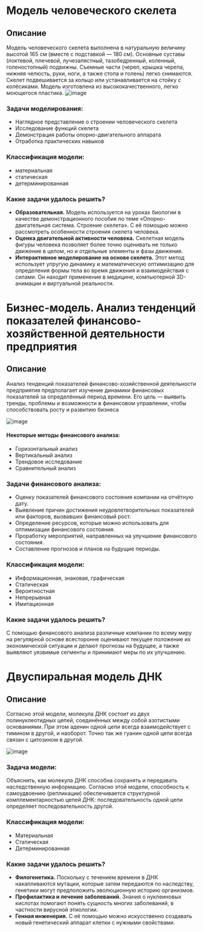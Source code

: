# Модель человеческого скелета
## Описание 

Модель человеческого скелета выполнена в натуральную величину высотой 165 см (вместе с подставкой — 180 см). 
Основные суставы (локтевой, плечевой, лучезапястный, тазобедренный, коленный, голеностопный) подвижны. 
Съемные части (череп, крышка черепа, нижняя челюсть, руки, ноги, а также стопа и голень) легко снимаются. 
Скелет подвешивается за кольцо или устанавливается на стойку с колёсиками. 
Модель изготовлена из высококачественного, легко моющегося пластика. 
![image](https://github.com/user-attachments/assets/f70dd569-07a0-40c6-9cef-90257b62e094)

### Задачи моделирования:
+ Наглядное представление о строении человеческого скелета
+ Исследование функций скелета
+ Демонстрация работы опорно-двигательного аппарата
+ Отработка практических навыков

### Классификация модели:
+ материальная
+ статическая
+ детерминированная

### Какие задачи удалось решить?
+ **Образовательная.** Модель используется на уроках биологии в качестве демонстрационного пособия по теме «Опорно-двигательная система. Строение скелета». С её помощью можно рассмотреть особенности строения скелета человека. 
+ **Оценка двигательной активности человека.** Скелетная модель фигуры человека позволяет более точно оценивать не только движение в целом, но и отдельные элементы и фазы движения.
+ **Интерактивное моделирование на основе скелета.** Этот метод использует упругую динамику и математическую оптимизацию для определения формы тела во время движения и взаимодействия с силами. Он находит применение в медицине, компьютерной 3D-анимации и виртуальной реальности.

# Бизнес-модель. Анализ тенденций показателей финансово-хозяйственной деятельности предприятия
## Описание

Анализ тенденций показателей финансово-хозяйственной деятельности предприятия предполагает изучение динамики финансовых показателей за определённый период времени. Его цель — выявить тренды, проблемы и возможности в финансовом управлении, чтобы способствовать росту и развитию бизнеса

![image](https://github.com/user-attachments/assets/d1ec1bdb-e7e1-4e07-ab71-977809293f37)

#### Некоторые методы финансового анализа:
+ Горизонтальный анализ
+ Вертикальный анализ
+ Трендовое исследование
+ Сравнительный анализ

### Задачи финансового анализа:
+ Оценку показателей финансового состояния компании на отчётную дату.
+ Выявление причин достижения неудовлетворительных показателей или факторов, вызвавших финансовый рост.
+ Определение ресурсов, которые можно использовать для оптимизации финансового состояния.
+ Проработку мероприятий, направленных на улучшение финансового состояния.
+ Составление прогнозов и планов на будущие периоды.

### Классификация модели:
+ Информационная, знаковая, графическая
+ Статическая
+ Вероятностная
+ Непрерывная
+ Имитационная

### Какие задачи удалось решить?
С помощью финансового анализа различные компании по всему миру на регулярной основе всесторонне оценивают текущее положение их экономической ситуации и делают прогнозы на будущее, а также выявляют уязвимые сегменты и принимают меры по их улучшению. 

# Двуспиральная модель ДНК
## Описание

Согласно этой модели, молекула ДНК состоит из двух полинуклеотидных цепей, соединённых между собой азотистыми основаниями. При этом аденин одной цепи всегда взаимодействует с тимином в другой, и наоборот. Точно так же гуанин одной цепи всегда связан с цитозином в другой.

![image](https://github.com/user-attachments/assets/4226fdb6-4ef6-44b0-8ba7-a7f2936f76cb)

### Задача модели:
Объяснить, как молекула ДНК способна сохранять и передавать наследственную информацию. Согласно этой модели, способность к самоудвоению (репликации) обеспечивается структурной комплементарностью цепей ДНК: последовательность одной цепи определяет последовательность другой.

### Классификация модели:
+ Материальная
+ Статическая
+ Детерминированная

### Какие задачи удалось решить?
+ **Филогенетика.** Поскольку с течением времени в ДНК накапливаются мутации, которые затем передаются по наследству, генетики могут предположить эволюционную историю организмов.
+ **Профилактика и лечение заболеваний.** Знания о нуклеиновых кислотах помогают понять сущность многих заболеваний, в частности вирусной этиологии.
+ **Генная инженерия.** С её помощью можно искусственно создавать новый генетический аппарат клетки с нужными свойствами.
  
